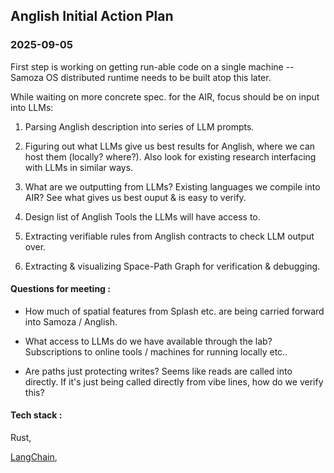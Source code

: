 ## Anglish Initial Action Plan

### 2025-09-05

First step is working on getting run-able code on a single machine -- Samoza OS distributed runtime needs to be built atop this later.

While waiting on more concrete spec. for the AIR, focus should be on input into LLMs:

1. Parsing Anglish description into series of LLM prompts.

2. Figuring out what LLMs give us best results for Anglish, where we can host them (locally? where?). Also look for existing research interfacing with LLMs in similar ways.

3. What are we outputting from LLMs? Existing languages we compile into AIR? See what gives us best ouput & is easy to verify.

4. Design list of Anglish Tools the LLMs will have access to.

5. Extracting verifiable rules from Anglish contracts to check LLM output over.

6. Extracting & visualizing Space-Path Graph for verification & debugging.

#### Questions for meeting :

- How much of spatial features from Splash etc. are being carried forward into Samoza / Anglish.

- What access to LLMs do we have available through the lab? Subscriptions to online tools / machines for running locally etc..

- Are paths just protecting writes? Seems like reads are called into directly. If it's just being called directly from vibe lines, how do we verify this?

#### Tech stack :

Rust,

[LangChain](https://github.com/Abraxas-365/langchain-rust),
